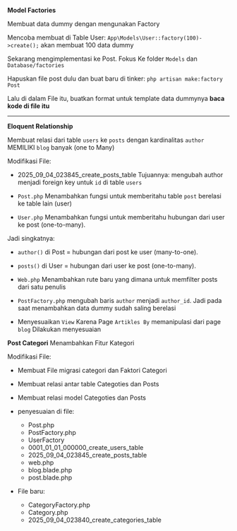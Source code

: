 **Model Factories**

Membuat data dummy dengan mengunakan Factory

Mencoba membuat di Table User: `App\Models\User::factory(100)->create();`
akan membuat 100 data dummy

Sekarang mengimplementasi ke Post. 
Fokus Ke folder `Models` dan `Database/factories`

Hapuskan file post dulu dan buat baru di tinker: 
`php artisan make:factory`
`Post`

Lalu di dalam File itu, buatkan format untuk template data dummynya **baca kode di file itu**

---

**Eloquent Relationship**

Membuat relasi dari table `users` ke `posts` 
dengan kardinalitas `author` MEMILIKI `blog` banyak (one to Many) 

Modifikasi File:
- 2025_09_04_023845_create_posts_table
Tujuannya: mengubah author menjadi foreign key untuk `id` di table `users`

-  `Post.php`
Menambahkan fungsi untuk memberitahu table `post` berelasi ke table lain (user)

- `User.php`
Menambahkan fungsi untuk memberitahu hubungan dari user ke post (one-to-many).

Jadi singkatnya:
- `author()` di Post = hubungan dari post ke user (many-to-one).
- `posts()` di User = hubungan dari user ke post (one-to-many).

- `Web.php`
Menambahkan rute baru yang dimana untuk memfilter posts dari satu penulis

- `PostFactory.php`
mengubah baris `author` menjadi `author_id`. Jadi pada saat menambahkan data dummy sudah saling berelasi

- Menyesuaikan `View`
Karena Page `Artikles By` memanipulasi dari page `blog`
Dilakukan menyesuaian 


**Post Categori**
Menambahkan Fitur Kategori

Modifikasi File:
- Membuat File migrasi categori dan Faktori Categori
- Membuat relasi antar table Categoties dan Posts
- Membuat relasi model Categoties dan Posts
- penyesuaian di file: 
    - Post.php
    - PostFactory.php
    - UserFactory
    - 0001_01_01_000000_create_users_table
    - 2025_09_04_023845_create_posts_table
    - web.php
    - blog.blade.php
    - post.blade.php

- File baru:
    - CategoryFactory.php
    - Category.php
    - 2025_09_04_023840_create_categories_table



